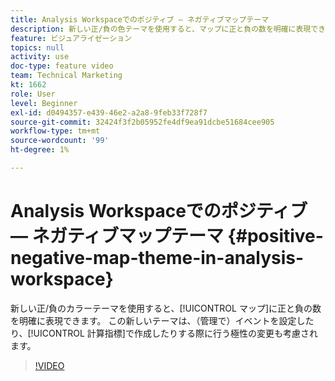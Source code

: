 ```yaml
---
title: Analysis Workspaceでのポジティブ — ネガティブマップテーマ
description: 新しい正/負の色テーマを使用すると、マップに正と負の数を明確に表現できます。 この新しいテーマは、（管理で）イベントを設定したり、計算指標で作成したりする際に行う極性の変更も考慮されます。
feature: ビジュアライゼーション
topics: null
activity: use
doc-type: feature video
team: Technical Marketing
kt: 1662
role: User
level: Beginner
exl-id: d0494357-e439-46e2-a2a8-9feb33f728f7
source-git-commit: 32424f3f2b05952fe4df9ea91dcbe51684cee905
workflow-type: tm+mt
source-wordcount: '99'
ht-degree: 1%

---
```


# Analysis Workspaceでのポジティブ — ネガティブマップテーマ {#positive-negative-map-theme-in-analysis-workspace}

新しい正/負のカラーテーマを使用すると、[!UICONTROL マップ]に正と負の数を明確に表現できます。 この新しいテーマは、（管理で）イベントを設定したり、[!UICONTROL 計算指標]で作成したりする際に行う極性の変更も考慮されます。

>[!VIDEO](https://video.tv.adobe.com/v/23127/?quality=12)
